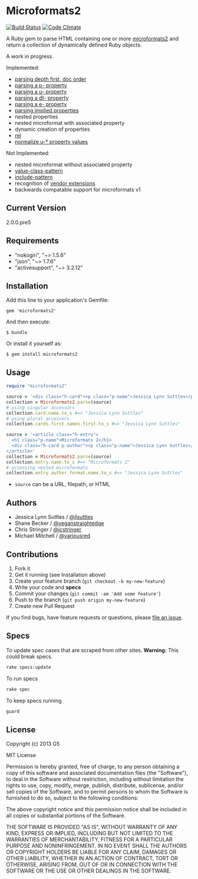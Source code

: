# Microformats2

[![Build Status](https://travis-ci.org/G5/microformats2.png?branch=master)](https://travis-ci.org/G5/microformats2)
[![Code Climate](https://codeclimate.com/github/G5/microformats2.png)](https://codeclimate.com/github/G5/microformats2)

A Ruby gem to parse HTML containing one or more [microformats2](http://microformats.org/wiki/microformats-2)
and return a collection of dynamically defined Ruby objects.

A work in progress.

Implemented:

* [parsing depth first, doc order](http://microformats.org/wiki/microformats2-parsing#parse_a_document_for_microformats)
* [parsing a p- property](http://microformats.org/wiki/microformats2-parsing#parsing_a_p-_property)
* [parsing a u- property](http://microformats.org/wiki/microformats2-parsing#parsing_a_u-_property)
* [parsing a dt- property](http://microformats.org/wiki/microformats2-parsing#parsing_a_dt-_property)
* [parsing a e- property](http://microformats.org/wiki/microformats2-parsing#parsing_an_e-_property)
* [parsing implied properties](http://microformats.org/wiki/microformats-2-parsing#parsing_for_implied_properties)
* nested properties
* nested microformat with associated property
* dynamic creation of properties
* [rel](http://microformats.org/wiki/rel)
* [normalize u-* property values](http://microformats.org/wiki/microformats2-parsing-faq#normalizing_u-.2A_property_values)

Not Implemented:

* nested microformat without associated property
* [value-class-pattern](http://microformats.org/wiki/value-class-pattern)
* [include-pattern](http://microformats.org/wiki/include-pattern)
* recognition of [vendor extensions](http://microformats.org/wiki/microformats2#VENDOR_EXTENSIONS)
* backwards compatable support for microformats v1


## Current Version

2.0.0.pre5


## Requirements

* "nokogiri", "~> 1.5.6"
* "json", "~> 1.7.6"
* "activesupport", "~> 3.2.12"


## Installation

Add this line to your application's Gemfile:

    gem 'microformats2'

And then execute:

    $ bundle

Or install it yourself as:

    $ gem install microformats2


## Usage

```ruby
require "microformats2"

source = '<div class="h-card"><p class="p-name">Jessica Lynn Suttles</p></div>'
collection = Microformats2.parse(source)
# using singular accessors
collection.card.name.to_s #=> "Jessica Lynn Suttles"
# using plural accessors
collection.cards.first.names.first.to_s #=> "Jessica Lynn Suttles"

source = '<article class="h-entry">
  <h1 class="p-name">Microformats 2</h1>
  <div class="h-card p-author"><p class="p-name">Jessica Lynn Suttles</p></div>
</article>'
collection = Microformats2.parse(source)
collection.entry.name.to_s #=> "Microformats 2"
# accessing nested microformats
collection.entry.author.format.name.to_s #=> "Jessica Lynn Suttles"
```

* `source` can be a URL, filepath, or HTML

## Authors

* Jessica Lynn Suttles / [@jlsuttles](https://github.com/jlsuttles)
* Shane Becker / [@veganstraightedge](https://github.com/veganstraightedge)
* Chris Stringer / [@jcstringer](https://github.com/jcstringer)
* Michael Mitchell / [@variousred](https://github.com/variousred)

## Contributions

1. Fork it
2. Get it running (see Installation above)
3. Create your feature branch (`git checkout -b my-new-feature`)
4. Write your code and **specs**
5. Commit your changes (`git commit -am 'Add some feature'`)
6. Push to the branch (`git push origin my-new-feature`)
7. Create new Pull Request

If you find bugs, have feature requests or questions, please
[file an issue](https://github.com/G5/microformats2/issues).


## Specs

To update spec cases that are scraped from other sites.
**Warning:** This could break specs.
```bash
rake specs:update
```

To run specs
```bash
rake spec
```

To keep specs running
```bash
guard
```


## License

Copyright (c) 2013 G5

MIT License

Permission is hereby granted, free of charge, to any person obtaining
a copy of this software and associated documentation files (the
"Software"), to deal in the Software without restriction, including
without limitation the rights to use, copy, modify, merge, publish,
distribute, sublicense, and/or sell copies of the Software, and to
permit persons to whom the Software is furnished to do so, subject to
the following conditions:

The above copyright notice and this permission notice shall be
included in all copies or substantial portions of the Software.

THE SOFTWARE IS PROVIDED "AS IS", WITHOUT WARRANTY OF ANY KIND,
EXPRESS OR IMPLIED, INCLUDING BUT NOT LIMITED TO THE WARRANTIES OF
MERCHANTABILITY, FITNESS FOR A PARTICULAR PURPOSE AND
NONINFRINGEMENT. IN NO EVENT SHALL THE AUTHORS OR COPYRIGHT HOLDERS BE
LIABLE FOR ANY CLAIM, DAMAGES OR OTHER LIABILITY, WHETHER IN AN ACTION
OF CONTRACT, TORT OR OTHERWISE, ARISING FROM, OUT OF OR IN CONNECTION
WITH THE SOFTWARE OR THE USE OR OTHER DEALINGS IN THE SOFTWARE.
